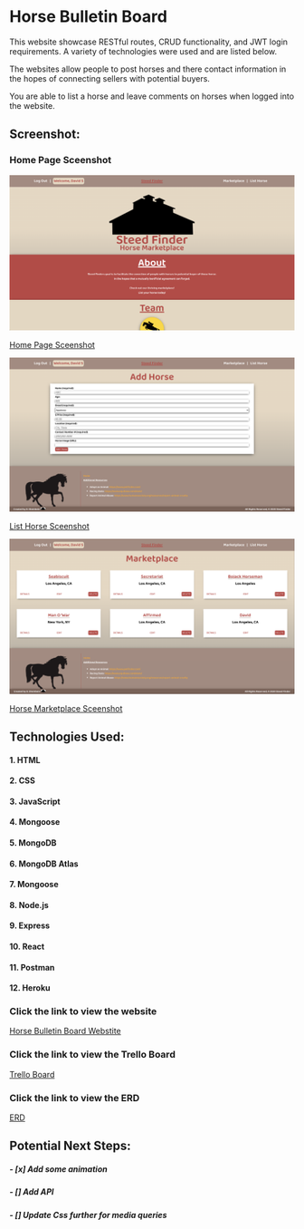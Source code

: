 # **Horse Bulletin Board**

This website showcase RESTful routes, CRUD functionality, and JWT login requirements. A variety of technologies were used and are listed below.

The websites allow people to post horses and there contact information in the hopes of connecting sellers with potential buyers.

You are able to list a horse and leave comments on horses when logged into the website.

## Screenshot:

### Home Page Sceenshot
![Home Page Sceenshot](./Screenshots/homepageScreenshot.png?)

[Home Page Sceenshot](https://imgur.com/nbhFggL)

![List Horse Page Sceenshot](./Screenshots/listHorseScreenshot.png?)

[List Horse Sceenshot](https://imgur.com/bmKv4Fi)

![Horse Marketplace Page Sceenshot](./Screenshots/marketplaceScreenshot.png?)

[Horse Marketplace Sceenshot](https://imgur.com/SAbvlSu)



## Technologies Used: 

#### 1. HTML
#### 2. CSS
#### 3. JavaScript
#### 4. Mongoose
#### 5. MongoDB
#### 6. MongoDB Atlas
#### 7. Mongoose
#### 8. Node.js
#### 9. Express
#### 10. React
#### 11. Postman
#### 12. Heroku


### Click the link to view the website
[Horse Bulletin Board Webstite](https://horse-bulletin-board.herokuapp.com/) 

### Click the link to view the Trello Board
[Trello Board](https://trello.com/b/QQgGKAnE/ga-project-4)

### Click the link to view the ERD
[ERD](https://app.lucidchart.com/invitations/accept/754f604d-817c-4b95-9d01-6a7b38a1ef31)

## Potential Next Steps: 

##### - [x] Add some animation
##### - [] Add API
##### - [] Update Css further for media queries
